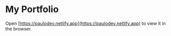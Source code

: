 # My Portfolio

Open [https://paulodev.netlify.app](https://paulodev.netlify.app) to view it in the browser.
